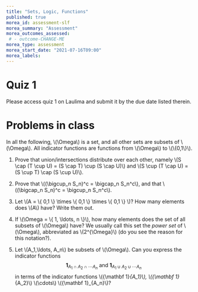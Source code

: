 ```yaml
---
title: "Sets, Logic, Functions"
published: true
morea_id: assessment-slf
morea_summary: "Assessment"
morea_outcomes_assessed:
 # - outcome-CHANGE-ME
morea_type: assessment
morea_start_date: "2021-07-16T09:00"
morea_labels:
---
```

# Quiz 1

Please access quiz 1 on Laulima and submit it by the due date listed therein.

# Problems in class

In all the following, 
\\(\Omega\\) is a set, and all other sets are subsets of \\(\Omega\\). All
indicator functions are functions from \\(\Omega\\) to \\(\\{0,1\\}\\).

1. Prove that union/intersections distribute over each other, namely
\\(S \cap (T \cup U) = (S \cap T) \cup (S \cap U)\\) and 
\\(S \cup (T \cap U) = (S \cup T) \cap (S \cup U)\\).

2. Prove that \\((\bigcup_n S_n)^c = \bigcap_n S_n^c\\), and that \\((\bigcap_n S_n)^c = \bigcup_n S_n^c\\).

3. Let \\(A = \\{ 0,1 \\} \times \\{ 0,1 \\} \times \\{ 0,1 \\} \\)? How many elements does \\(A\\) have? Write them out.

4. If \\(\Omega = \\{ 1, \ldots,  n \\}\\), how many elements does the set of all subsets of \\(\Omega\\) have? We usually call this set the *power set* of \\(\Omega\\), abbreviated as \\(2^{\Omega}\\) (do you see the reason for this notation?). 

5. Let \\(A_1,\ldots, A_n\\) be subsets of \\(\Omega\\). Can you express
the indicator functions 
$${\mathbf 1}_{A_1\cap A_2\cap \cdots A_n} \textrm{ and } {\mathbf 1}_{A_1\cup A_2\cup \cdots A_n}$$ 
in terms of the indicator functions \\({\mathbf 1}_{A_1}\\),
\\({\mathbf 1}_{A_2}\\) \\(\cdots\\) \\({\mathbf 1}_{A_n}\\)?
